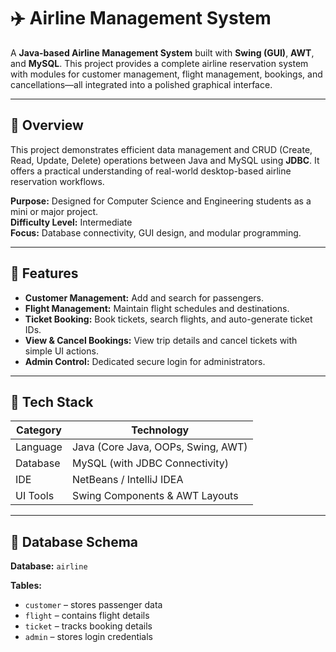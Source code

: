 # ✈️ Airline Management System

A **Java-based Airline Management System** built with **Swing (GUI)**, **AWT**, and **MySQL**. This project provides a complete airline reservation system with modules for customer management, flight management, bookings, and cancellations—all integrated into a polished graphical interface.

---

## 🚀 Overview

This project demonstrates efficient data management and CRUD (Create, Read, Update, Delete) operations between Java and MySQL using **JDBC**. It offers a practical understanding of real-world desktop-based airline reservation workflows.

**Purpose:** Designed for Computer Science and Engineering students as a mini or major project.  
**Difficulty Level:** Intermediate  
**Focus:** Database connectivity, GUI design, and modular programming.

---

## 🧩 Features

- **Customer Management:** Add and search for passengers.
- **Flight Management:** Maintain flight schedules and destinations.
- **Ticket Booking:** Book tickets, search flights, and auto-generate ticket IDs.
- **View & Cancel Bookings:** View trip details and cancel tickets with simple UI actions.
- **Admin Control:** Dedicated secure login for administrators.

---

## 🧱 Tech Stack

| Category | Technology |
|-----------|------------|
| Language | Java (Core Java, OOPs, Swing, AWT) |
| Database | MySQL (with JDBC Connectivity) |
| IDE | NetBeans / IntelliJ IDEA |
| UI Tools | Swing Components & AWT Layouts |

---

## 🧮 Database Schema

**Database:** `airline`

**Tables:**
- `customer` – stores passenger data  
- `flight` – contains flight details  
- `ticket` – tracks booking details  
- `admin` – stores login credentials



